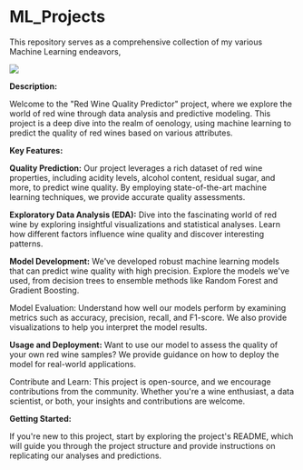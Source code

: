 # ML_Projects
This repository serves as a comprehensive collection of my various Machine Learning endeavors,

<img src="https://i.imgur.com/BgsBICA.png">


**Description:**

Welcome to the "Red Wine Quality Predictor" project, where we explore the world of red wine through data analysis and predictive modeling. This project is a deep dive into the realm of oenology, using machine learning to predict the quality of red wines based on various attributes.

**Key Features:**

**Quality Prediction:** Our project leverages a rich dataset of red wine properties, including acidity levels, alcohol content, residual sugar, and more, to predict wine quality. By employing state-of-the-art machine learning techniques, we provide accurate quality assessments.

**Exploratory Data Analysis (EDA):** Dive into the fascinating world of red wine by exploring insightful visualizations and statistical analyses. Learn how different factors influence wine quality and discover interesting patterns.

**Model Development:** We've developed robust machine learning models that can predict wine quality with high precision. Explore the models we've used, from decision trees to ensemble methods like Random Forest and Gradient Boosting.

Model Evaluation: Understand how well our models perform by examining metrics such as accuracy, precision, recall, and F1-score. We also provide visualizations to help you interpret the model results.

**Usage and Deployment:** Want to use our model to assess the quality of your own red wine samples? We provide guidance on how to deploy the model for real-world applications.

Contribute and Learn: This project is open-source, and we encourage contributions from the community. Whether you're a wine enthusiast, a data scientist, or both, your insights and contributions are welcome.

**Getting Started:**

If you're new to this project, start by exploring the project's README, which will guide you through the project structure and provide instructions on replicating our analyses and predictions.

